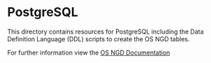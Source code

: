 # PostgreSQL

This directory contains resources for PostgreSQL including the Data Definition Language (DDL) scripts to create the OS NGD tables.

For further information view the [OS NGD Documentation](https://osngd.gitbook.io/osngd/)
